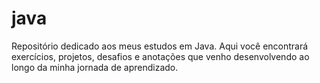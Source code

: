 # java
Repositório dedicado aos meus estudos em Java. Aqui você encontrará exercícios, projetos, desafios e anotações que venho desenvolvendo ao longo da minha jornada de aprendizado.
